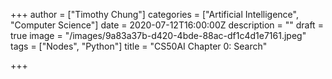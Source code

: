 +++
author = ["Timothy Chung"]
categories = ["Artificial Intelligence", "Computer Science"]
date = 2020-07-12T16:00:00Z
description = ""
draft = true
image = "/images/9a83a37b-d420-4bde-88ac-df1c4d1e7161.jpeg"
tags = ["Nodes", "Python"]
title = "CS50AI Chapter 0: Search"

+++
